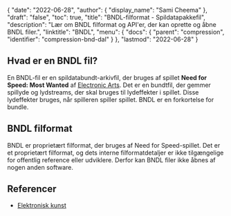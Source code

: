 {
  "date": "2022-06-28",
  "author": {
    "display_name": "Sami Cheema"
},
  "draft": "false",
  "toc": true,
  "title": "BNDL-filformat - Spildatapakkefil",
  "description": "Lær om BNDL filformat og API'er, der kan oprette og åbne BNDL filer.",
  "linktitle": "BNDL",
  "menu": {
    "docs": {
      "parent": "compression",
      "identifier": "compression-bnd-dal"
}
},
  "lastmod": "2022-06-28"
}

## Hvad er en BNDL fil?

En BNDL-fil er en spildatabundt-arkivfil, der bruges af spillet **Need for Speed: Most Wanted** af [Electronic Arts](https://www.ea.com/). Det er en bundtfil, der gemmer spillyde og lydstreams, der skal bruges til lydeffekter i spillet. Disse lydeffekter bruges, når spilleren spiller spillet. BNDL er en forkortelse for bundle.

## BNDL filformat

BNDL er proprietært filformat, der bruges af Need for Speed-spillet. Det er et proprietært filformat, og dets interne filformatdetaljer er ikke tilgængelige for offentlig reference eller udviklere. Derfor kan BNDL filer ikke åbnes af nogen anden software.

## Referencer

  * [Elektronisk kunst](https://www.ea.com/)

